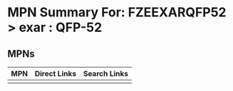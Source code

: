 



# MPN Summary For: FZEEXARQFP52 > exar : QFP-52

## MPNs
  

|MPN|Direct Links|Search Links|
| :--- | :--- | :--- |
||||
